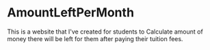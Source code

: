 # AmountLeftPerMonth

This is a website that I've created for students to Calculate amount of money there will be left for them after paying their tuition fees. 
